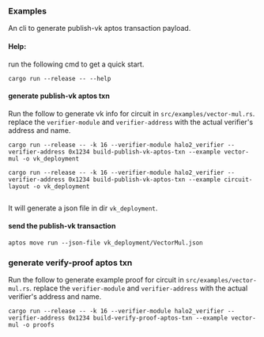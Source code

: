 ### Examples

An cli to generate publish-vk aptos transaction payload.


#### Help:

run the following cmd to get a quick start.
```shell
cargo run --release -- --help
```

#### generate publish-vk aptos txn

Run the follow to generate vk info  for circuit in `src/examples/vector-mul.rs`.
replace the `verifier-module` and `verifier-address` with the actual verifier's address and name.
``` shell
cargo run --release -- -k 16 --verifier-module halo2_verifier --verifier-address 0x1234 build-publish-vk-aptos-txn --example vector-mul -o vk_deployment

cargo run --release -- -k 16 --verifier-module halo2_verifier --verifier-address 0x1234 build-publish-vk-aptos-txn --example circuit-layout -o vk_deployment


```
It will generate a json file in dir `vk_deployment`.
#### send the publish-vk transaction

```shell
aptos move run --json-file vk_deployment/VectorMul.json
```

### generate verify-proof aptos txn


Run the follow to generate example proof for circuit in `src/examples/vector-mul.rs`.
replace the `verifier-module` and `verifier-address` with the actual verifier's address and name.
``` shell
cargo run --release -- -k 16 --verifier-module halo2_verifier --verifier-address 0x1234 build-verify-proof-aptos-txn --example vector-mul -o proofs
```
